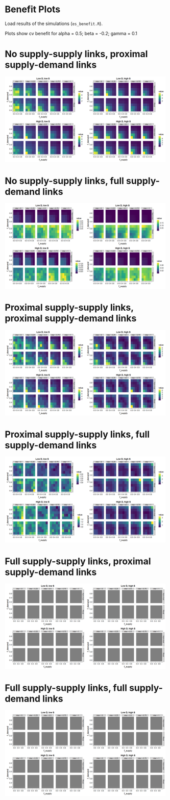 Benefit Plots
================

Load results of the simulations (`es_benefit.R`).

Plots show cv benefit for alpha = 0.5; beta = -0.2; gamma = 0.1

No supply-supply links, proximal supply-demand links
====================================================

![](figs/benefit_plots/cv/benefit_plots1_files/figure-markdown_github/unnamed-chunk-3-1.png)

No supply-supply links, full supply-demand links
================================================

![](figs/benefit_plots/cv/benefit_plots1_files/figure-markdown_github/unnamed-chunk-5-1.png)

Proximal supply-supply links, proximal supply-demand links
==========================================================

![](figs/benefit_plots/cv/benefit_plots1_files/figure-markdown_github/unnamed-chunk-7-1.png)

Proximal supply-supply links, full supply-demand links
======================================================

![](figs/benefit_plots/cv/benefit_plots1_files/figure-markdown_github/unnamed-chunk-9-1.png)

Full supply-supply links, proximal supply-demand links
======================================================

![](figs/benefit_plots/cv/benefit_plots1_files/figure-markdown_github/unnamed-chunk-11-1.png)

Full supply-supply links, full supply-demand links
==================================================

![](figs/benefit_plots/cv/benefit_plots1_files/figure-markdown_github/unnamed-chunk-13-1.png)
